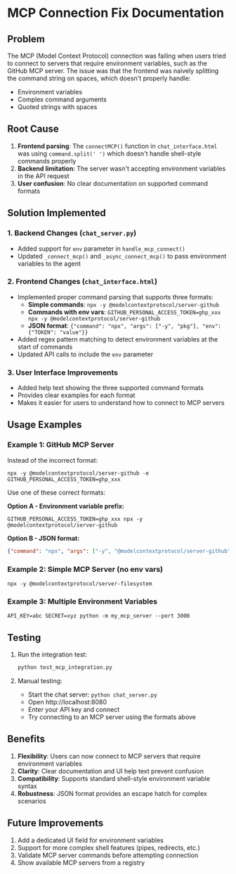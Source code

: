# MCP Connection Fix Documentation

## Problem
The MCP (Model Context Protocol) connection was failing when users tried to connect to servers that require environment variables, such as the GitHub MCP server. The issue was that the frontend was naively splitting the command string on spaces, which doesn't properly handle:
- Environment variables
- Complex command arguments
- Quoted strings with spaces

## Root Cause
1. **Frontend parsing**: The `connectMCP()` function in `chat_interface.html` was using `command.split(' ')` which doesn't handle shell-style commands properly
2. **Backend limitation**: The server wasn't accepting environment variables in the API request
3. **User confusion**: No clear documentation on supported command formats

## Solution Implemented

### 1. Backend Changes (`chat_server.py`)
- Added support for `env` parameter in `handle_mcp_connect()`
- Updated `_connect_mcp()` and `_async_connect_mcp()` to pass environment variables to the agent

### 2. Frontend Changes (`chat_interface.html`)
- Implemented proper command parsing that supports three formats:
  - **Simple commands**: `npx -y @modelcontextprotocol/server-github`
  - **Commands with env vars**: `GITHUB_PERSONAL_ACCESS_TOKEN=ghp_xxx npx -y @modelcontextprotocol/server-github`
  - **JSON format**: `{"command": "npx", "args": ["-y", "pkg"], "env": {"TOKEN": "value"}}`
- Added regex pattern matching to detect environment variables at the start of commands
- Updated API calls to include the `env` parameter

### 3. User Interface Improvements
- Added help text showing the three supported command formats
- Provides clear examples for each format
- Makes it easier for users to understand how to connect to MCP servers

## Usage Examples

### Example 1: GitHub MCP Server
Instead of the incorrect format:
```
npx -y @modelcontextprotocol/server-github -e GITHUB_PERSONAL_ACCESS_TOKEN=ghp_xxx
```

Use one of these correct formats:

**Option A - Environment variable prefix:**
```
GITHUB_PERSONAL_ACCESS_TOKEN=ghp_xxx npx -y @modelcontextprotocol/server-github
```

**Option B - JSON format:**
```json
{"command": "npx", "args": ["-y", "@modelcontextprotocol/server-github"], "env": {"GITHUB_PERSONAL_ACCESS_TOKEN": "ghp_xxx"}}
```

### Example 2: Simple MCP Server (no env vars)
```
npx -y @modelcontextprotocol/server-filesystem
```

### Example 3: Multiple Environment Variables
```
API_KEY=abc SECRET=xyz python -m my_mcp_server --port 3000
```

## Testing
1. Run the integration test:
   ```bash
   python test_mcp_integration.py
   ```

2. Manual testing:
   - Start the chat server: `python chat_server.py`
   - Open http://localhost:8080
   - Enter your API key and connect
   - Try connecting to an MCP server using the formats above

## Benefits
1. **Flexibility**: Users can now connect to MCP servers that require environment variables
2. **Clarity**: Clear documentation and UI help text prevent confusion
3. **Compatibility**: Supports standard shell-style environment variable syntax
4. **Robustness**: JSON format provides an escape hatch for complex scenarios

## Future Improvements
1. Add a dedicated UI field for environment variables
2. Support for more complex shell features (pipes, redirects, etc.)
3. Validate MCP server commands before attempting connection
4. Show available MCP servers from a registry